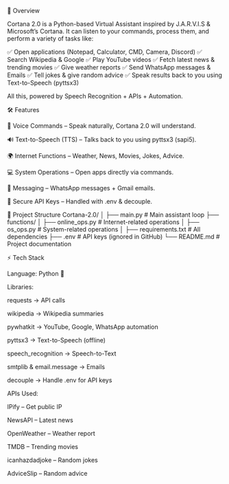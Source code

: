📌 Overview

Cortana 2.0 is a Python-based Virtual Assistant inspired by J.A.R.V.I.S & Microsoft’s Cortana.
It can listen to your commands, process them, and perform a variety of tasks like:

✅ Open applications (Notepad, Calculator, CMD, Camera, Discord)
✅ Search Wikipedia & Google
✅ Play YouTube videos
✅ Fetch latest news & trending movies
✅ Give weather reports
✅ Send WhatsApp messages & Emails
✅ Tell jokes & give random advice
✅ Speak results back to you using Text-to-Speech (pyttsx3)

All this, powered by Speech Recognition + APIs + Automation.

🛠️ Features

🎤 Voice Commands – Speak naturally, Cortana 2.0 will understand.

🔊 Text-to-Speech (TTS) – Talks back to you using pyttsx3 (sapi5).

🌍 Internet Functions – Weather, News, Movies, Jokes, Advice.

💻 System Operations – Open apps directly via commands.

📱 Messaging – WhatsApp messages + Gmail emails.

🔐 Secure API Keys – Handled with .env & decouple.

📂 Project Structure
Cortana-2.0/
│
├── main.py                 # Main assistant loop
├── functions/
│   ├── online_ops.py       # Internet-related operations
│   ├── os_ops.py           # System-related operations
│
├── requirements.txt        # All dependencies
├── .env                    # API keys (ignored in GitHub)
└── README.md               # Project documentation

⚡ Tech Stack

Language: Python 🐍

Libraries:

requests → API calls

wikipedia → Wikipedia summaries

pywhatkit → YouTube, Google, WhatsApp automation

pyttsx3 → Text-to-Speech (offline)

speech_recognition → Speech-to-Text

smtplib & email.message → Emails

decouple → Handle .env for API keys

APIs Used:

IPify
 – Get public IP

NewsAPI
 – Latest news

OpenWeather
 – Weather report

TMDB
 – Trending movies

icanhazdadjoke
 – Random jokes

AdviceSlip
 – Random advice
